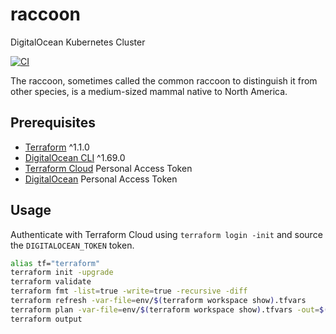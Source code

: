 # raccoon

DigitalOcean Kubernetes Cluster

[![CI](https://github.com/acchiao/raccoon/actions/workflows/ci.yml/badge.svg)](https://github.com/acchiao/raccoon/actions/workflows/ci.yml)

The raccoon, sometimes called the common raccoon to distinguish it from other species, is a medium-sized mammal native to North America.

## Prerequisites

- [Terraform] ^1.1.0
- [DigitalOcean CLI] ^1.69.0
- [Terraform Cloud] Personal Access Token
- [DigitalOcean] Personal Access Token

[Terraform]: https://www.terraform.io/
[DigitalOcean CLI]: https://docs.digitalocean.com/reference/doctl/
[Terraform Cloud]: https://cloud.hashicorp.com/products/terraform/
[DigitalOcean]: https://www.digitalocean.com/

## Usage

Authenticate with Terraform Cloud using `terraform login -init` and source the `DIGITALOCEAN_TOKEN` token.

```sh
alias tf="terraform"
terraform init -upgrade
terraform validate
terraform fmt -list=true -write=true -recursive -diff
terraform refresh -var-file=env/$(terraform workspace show).tfvars
terraform plan -var-file=env/$(terraform workspace show).tfvars -out=$(terraform workspace show).tfplan
terraform output
```

